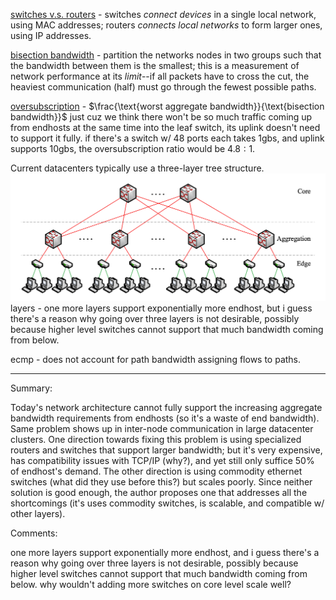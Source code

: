 [switches v.s. routers](https://www.cisco.com/c/en/us/solutions/small-business/resource-center/networking/network-switch-vs-router.html#~introduction) - switches *connect devices* in a single local network, using MAC addresses; routers *connects local networks* to form larger ones, using IP addresses. 

[bisection bandwidth](https://ayarlabs.com/glossary/bisection-bandwidth/) - partition the networks nodes in two groups such that the bandwidth between them is the smallest; this is a measurement of network performance at its *limit*--if all packets have to cross the cut, the heaviest communication (half) must go through the fewest possible paths. 

[oversubscription](https://networkengineering.stackexchange.com/questions/60002/what-is-oversubscription-in-networking) - $\frac{\text{worst aggregate bandwidth}}{\text{bisection bandwidth}}$ just cuz we think there won't be so much traffic coming up from endhosts at the same time into the leaf switch, its uplink doesn't need to support it fully. if there's a switch w/ 48 ports each takes 1gbs, and uplink supports 10gbs, the oversubscription ratio would be $4.8:1$.

Current datacenters typically use a three-layer tree structure. ![image](./images/tree-topology.png)layers - one more layers support exponentially more endhost, but i guess there's a reason why going over three layers is not desirable, possibly because higher level switches cannot support that much bandwidth coming from below. 

ecmp - does not account for path bandwidth assigning flows to paths.

---

Summary:

Today's network architecture cannot fully support the increasing aggregate bandwidth requirements from endhosts (so it's a waste of end bandwidth). Same problem shows up in inter-node communication in large datacenter clusters. One direction towards fixing this problem is using specialized routers and switches that support larger bandwidth; but it's very expensive, has compatibility issues with TCP/IP (why?), and yet still only suffice 50% of endhost's demand. The other direction is using commodity ethernet switches (what did they use before this?) but scales poorly. Since neither solution is good enough, the author proposes one that addresses all the shortcomings (it's uses commodity switches, is scalable, and compatible w/ other layers). 

Comments:

one more layers support exponentially more endhost, and i guess there's a reason why going over three layers is not desirable, possibly because higher level switches cannot support that much bandwidth coming from below. why wouldn't adding more switches on core level scale well? 